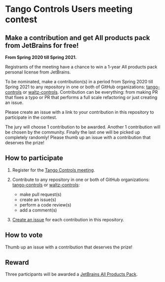 # Tango Controls Users meeting contest
 
## Make a contribution and get All products pack from JetBrains for free!

**From Spring 2020 till Spring 2021.**

Registrants of the meeting have a chance to win a 1-year All products pack personal license from JetBrains.

To be nominated, make a contribution(s) in a period from Spring 2020 till Spring 2021 to any repository in one or both of GitHub organizations: [tango-controls](https://github.com/tango-controls) or [waltz-controls](https://github.com/waltz-controls). Contribution can be everything: from making PR that fixes a typo or PR that performs a full scale refactoring or just creating an issue.

Please create an issue with a link to your contribution in this repository to participate in the contest.

The jury will choose 1 contribution to be awarded. Another 1 contribution will be chosen by the community. Finally the last one will be picked up completely randomly! Please thumb up an issue with a contribution that deserves the prize!

## How to participate

1. Register for the [Tango Controls meeting](https://indico.esrf.fr/indico/event/41/registration/signin?returnURL=https%3A%2F%2Findico.esrf.fr%2Findico%2Fevent%2F41%2Fregistration%2Fregister).

2. Contribute to any repository in one or both of GitHub organizations: [tango-controls](https://github.com/tango-controls) or [waltz-controls](https://github.com/waltz-controls):

   * make pull request(s)
   * create an issue(s)
   * perform a code review(s)
   * add a comment(s)

3. [Create an issue](https://github.com/tango-controls/meeting-2020-contest/issues/new) for each contribution in this repository.

## How to vote

Thumb up an issue with a contribution that deserves the prize!

## Reward

Three participants will be awarded a [JetBrains All Products Pack](https://www.jetbrains.com/all/?from=tango-controls).
